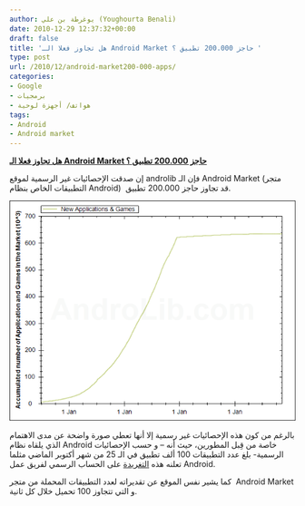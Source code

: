 ```yaml
---
author: يوغرطة بن علي (Youghourta Benali)
date: 2010-12-29 12:37:32+00:00
draft: false
title: 'هل تجاوز فعلا الـ Android Market حاجز 200.000 تطبيق ؟ '
type: post
url: /2010/12/android-market200-000-apps/
categories:
- Google
- برمجيات
- هواتف/ أجهزة لوحية
tags:
- Android
- Android market
---
```


**[هل تجاوز فعلا الـ Android Market حاجز 200.000 تطبيق ؟](https://www.it-scoop.com/2010/12/android-market200-000-apps/)**


إن صدقت الإحصائيات غير الرسمية لموقع androlib فإن الـ Android Market (متجر التطبيقات الخاص بنظام Android)  قد تجاوز حاجز 200.000 تطبيق.

[![](newappsbydaycumul.aspx )
](https://www.it-scoop.com/2010/12/android-market200-000-apps/)

بالرغم من كون هذه الإحصائيات غير رسمية إلا أنها تعطي صورة واضحة عن مدى الاهتمام الذي يلقاه نظام Android خاصة من قِبل المطورين، حيث أنه – و حسب الإحصائيات الرسمية- بلغ عدد التطبيقات 100 ألف تطبيق في الـ 25 من شهر أكتوبر الماضي مثلما تعلنه هذه [التغريدة](http://twitter.com/AndroidDev/statuses/28701488389) على الحساب الرسمي لفريق عمل Android.

كما يشير نفس الموقع عن تقديراته لعدد التطبيقات المحملة من متجر  Android Market و التي تتجاوز 100 تحميل خلال كل ثانية.
